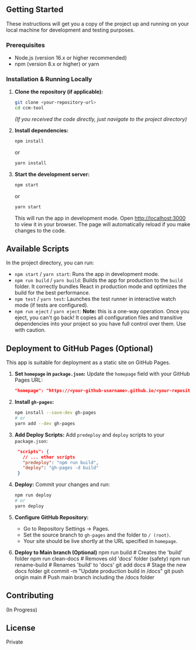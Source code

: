 
## Getting Started

These instructions will get you a copy of the project up and running on your local machine for development and testing purposes.

### Prerequisites

*   Node.js (version 16.x or higher recommended)
*   npm (version 8.x or higher) or yarn

### Installation & Running Locally

1.  **Clone the repository (if applicable):**
    ```bash
    git clone <your-repository-url>
    cd ccm-tool
    ```
    *(If you received the code directly, just navigate to the project directory)*

2.  **Install dependencies:**
    ```bash
    npm install
    ```
    or
    ```bash
    yarn install
    ```

3.  **Start the development server:**
    ```bash
    npm start
    ```
    or
    ```bash
    yarn start
    ```
    This will run the app in development mode. Open [http://localhost:3000](http://localhost:3000) to view it in your browser. The page will automatically reload if you make changes to the code.

## Available Scripts

In the project directory, you can run:

*   `npm start` / `yarn start`: Runs the app in development mode.
*   `npm run build` / `yarn build`: Builds the app for production to the `build` folder. It correctly bundles React in production mode and optimizes the build for the best performance.
*   `npm test` / `yarn test`: Launches the test runner in interactive watch mode (if tests are configured).
*   `npm run eject` / `yarn eject`: **Note:** this is a one-way operation. Once you eject, you can't go back! It copies all configuration files and transitive dependencies into your project so you have full control over them. Use with caution.

## Deployment to GitHub Pages (Optional)

This app is suitable for deployment as a static site on GitHub Pages.

1.  **Set `homepage` in `package.json`:**
    Update the `homepage` field with your GitHub Pages URL:
    ```json
    "homepage": "https://<your-github-username>.github.io/<your-repository-name>"
    ```

2.  **Install `gh-pages`:**
    ```bash
    npm install --save-dev gh-pages
    # or
    yarn add --dev gh-pages
    ```

3.  **Add Deploy Scripts:**
    Add `predeploy` and `deploy` scripts to your `package.json`:
    ```json
     "scripts": {
       // ... other scripts
       "predeploy": "npm run build",
       "deploy": "gh-pages -d build"
     }
    ```

4.  **Deploy:**
    Commit your changes and run:
    ```bash
    npm run deploy
    # or
    yarn deploy
    ```


5.  **Configure GitHub Repository:**
    *   Go to Repository Settings -> Pages.
    *   Set the source branch to `gh-pages` and the folder to `/ (root)`.
    *   Your site should be live shortly at the URL specified in `homepage`.

6. **Deploy to Main branch (Optional)**
        npm run build       # Creates the 'build' folder
        npm run clean-docs  # Removes old 'docs' folder (safety)
        npm run rename-build # Renames 'build' to 'docs'
        git add docs        # Stage the new docs folder
        git commit -m "Update production build in /docs"
        git push origin main # Push main branch including the /docs folder

## Contributing

(In Progress)

## License

Private